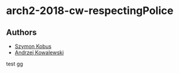 # arch2-2018-cw-respectingPolice

## Authors
* [Szymon Kobus](https://github.com/szymonkobus)
* [Andrzej Kowalewski](https://github.com/akowal3)

test
gg
